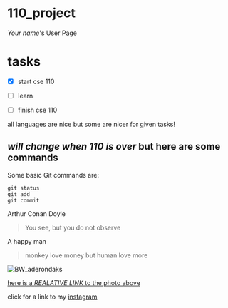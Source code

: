 # 110_project
*Your name*'s User Page

# tasks

 - [x] start cse 110
 - [ ] learn 
 - [ ] finish cse 110
 
 
all languages are nice but some are nicer for given tasks!

## **_will change when 110 is over_ but here are some commands**

Some basic Git commands are:
```
git status
git add
git commit
```

Arthur Conan Doyle

>You see, but you do not observe

A happy man

> monkey love money but human love more

![BW_aderondaks](https://user-images.githubusercontent.com/60708439/103956832-2e155f80-50fe-11eb-9bd4-c90c78d39701.JPG)

[here is a _REALATIVE LINK_ to the photo above](BW_aderondaks.JPG)

click for a link to my [instagram](https://www.instagram.com/ianrebmann/)


